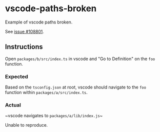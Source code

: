 # vscode-paths-broken

Example of vscode paths broken.

See [issue #108801](https://github.com/microsoft/vscode/issues/108801).

## Instructions

Open `packages/b/src/index.ts` in vscode and "Go to Definition" on the `foo` function.

### Expected

Based on the `tsconfig.json` at root, vscode should navigate to the `foo` function within `packages/a/src/index.ts`.

### Actual

~vscode navigates to `packages/a/lib/index.js`~

Unable to reproduce.
